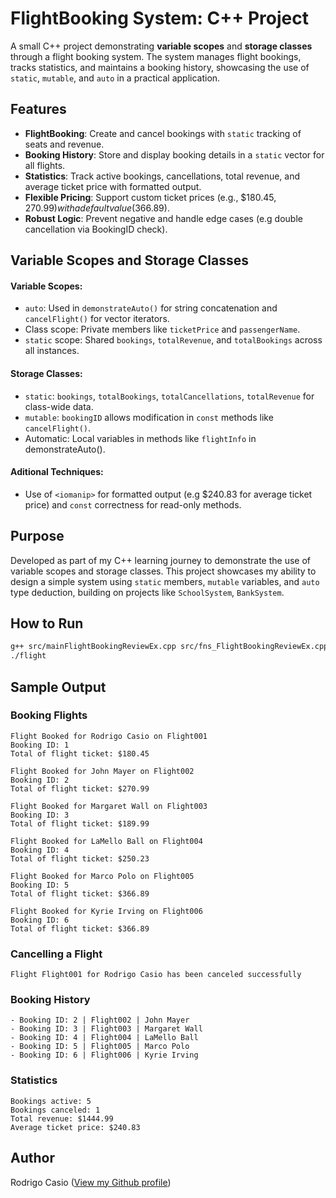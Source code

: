 # FlightBooking System: C++ Project

A small C++ project demonstrating **variable scopes** and **storage classes** through a flight booking system. The system manages flight bookings, tracks statistics, and maintains a booking history, showcasing the use of `static`, `mutable`, and `auto` in a practical application.

## Features

- **FlightBooking**: Create and cancel bookings with `static` tracking of seats and revenue.
- **Booking History**: Store and display booking details in a `static` vector for all flights.
- **Statistics**: Track active bookings, cancellations, total revenue, and average ticket price with formatted output.
- **Flexible Pricing**: Support custom ticket prices (e.g., $180.45, $270.99) with a default value ($366.89).
- **Robust Logic**: Prevent negative and handle edge cases (e.g double cancellation via BookingID check).

## Variable Scopes and Storage Classes
#### Variable Scopes:

-  `auto`: Used in `demonstrateAuto()` for string concatenation and `cancelFlight()` for vector iterators.
-  Class scope: Private members like `ticketPrice` and `passengerName`.
-  `static` scope: Shared `bookings`, `totalRevenue`, and `totalBookings` across all instances.

#### Storage Classes:

-  `static`: `bookings`, `totalBookings`, `totalCancellations`, `totalRevenue` for class-wide data.
-  `mutable`: `bookingID` allows modification in `const` methods like `cancelFlight()`.
-  Automatic: Local variables in methods like `flightInfo` in demonstrateAuto().

#### Aditional Techniques:
-  Use of `<iomanip>` for formatted output (e.g $240.83 for average ticket price) and `const` correctness for read-only methods.

## Purpose
Developed as part of my C++ learning journey to demonstrate the use of variable scopes and storage classes. This project showcases my ability to design a simple system using `static` members, `mutable` variables, and `auto` type deduction, building on projects like `SchoolSystem`, `BankSystem`.

## How to Run
```bash
g++ src/mainFlightBookingReviewEx.cpp src/fns_FlightBookingReviewEx.cpp -I include -o flight
./flight
```
## Sample Output

### Booking Flights
```
Flight Booked for Rodrigo Casio on Flight001
Booking ID: 1
Total of flight ticket: $180.45

Flight Booked for John Mayer on Flight002
Booking ID: 2
Total of flight ticket: $270.99

Flight Booked for Margaret Wall on Flight003
Booking ID: 3
Total of flight ticket: $189.99

Flight Booked for LaMello Ball on Flight004
Booking ID: 4
Total of flight ticket: $250.23

Flight Booked for Marco Polo on Flight005
Booking ID: 5
Total of flight ticket: $366.89

Flight Booked for Kyrie Irving on Flight006
Booking ID: 6
Total of flight ticket: $366.89
```
### Cancelling a Flight
```
Flight Flight001 for Rodrigo Casio has been canceled successfully
```
### Booking History
```
- Booking ID: 2 | Flight002 | John Mayer
- Booking ID: 3 | Flight003 | Margaret Wall
- Booking ID: 4 | Flight004 | LaMello Ball
- Booking ID: 5 | Flight005 | Marco Polo
- Booking ID: 6 | Flight006 | Kyrie Irving
```

### Statistics 
```
Bookings active: 5
Bookings canceled: 1
Total revenue: $1444.99
Average ticket price: $240.83
```


## Author
Rodrigo Casio ([View my Github profile](https://github.com/rodrigcasio))
